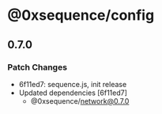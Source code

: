 # @0xsequence/config

## 0.7.0
### Patch Changes

- 6f11ed7: sequence.js, init release
- Updated dependencies [6f11ed7]
  - @0xsequence/network@0.7.0
